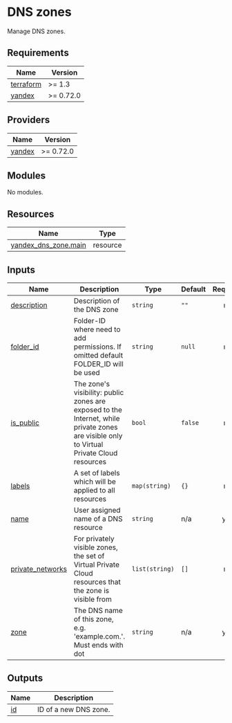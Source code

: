 # DNS zones

Manage DNS zones.


<!-- BEGINNING OF PRE-COMMIT-TERRAFORM DOCS HOOK -->
## Requirements

| Name | Version |
|------|---------|
| <a name="requirement_terraform"></a> [terraform](#requirement\_terraform) | >= 1.3 |
| <a name="requirement_yandex"></a> [yandex](#requirement\_yandex) | >= 0.72.0 |

## Providers

| Name | Version |
|------|---------|
| <a name="provider_yandex"></a> [yandex](#provider\_yandex) | >= 0.72.0 |

## Modules

No modules.

## Resources

| Name | Type |
|------|------|
| [yandex_dns_zone.main](https://registry.terraform.io/providers/yandex-cloud/yandex/latest/docs/resources/dns_zone) | resource |

## Inputs

| Name | Description | Type | Default | Required |
|------|-------------|------|---------|:--------:|
| <a name="input_description"></a> [description](#input\_description) | Description of the DNS zone | `string` | `""` | no |
| <a name="input_folder_id"></a> [folder\_id](#input\_folder\_id) | Folder-ID where need to add permissions. If omitted default FOLDER\_ID will be used | `string` | `null` | no |
| <a name="input_is_public"></a> [is\_public](#input\_is\_public) | The zone's visibility: public zones are exposed to the Internet, while private zones are visible only to Virtual Private Cloud resources | `bool` | `false` | no |
| <a name="input_labels"></a> [labels](#input\_labels) | A set of labels which will be applied to all resources | `map(string)` | `{}` | no |
| <a name="input_name"></a> [name](#input\_name) | User assigned name of a DNS resource | `string` | n/a | yes |
| <a name="input_private_networks"></a> [private\_networks](#input\_private\_networks) | For privately visible zones, the set of Virtual Private Cloud resources that the zone is visible from | `list(string)` | `[]` | no |
| <a name="input_zone"></a> [zone](#input\_zone) | The DNS name of this zone, e.g. 'example.com.'. Must ends with dot | `string` | n/a | yes |

## Outputs

| Name | Description |
|------|-------------|
| <a name="output_id"></a> [id](#output\_id) | ID of a new DNS zone. |
<!-- END OF PRE-COMMIT-TERRAFORM DOCS HOOK -->
